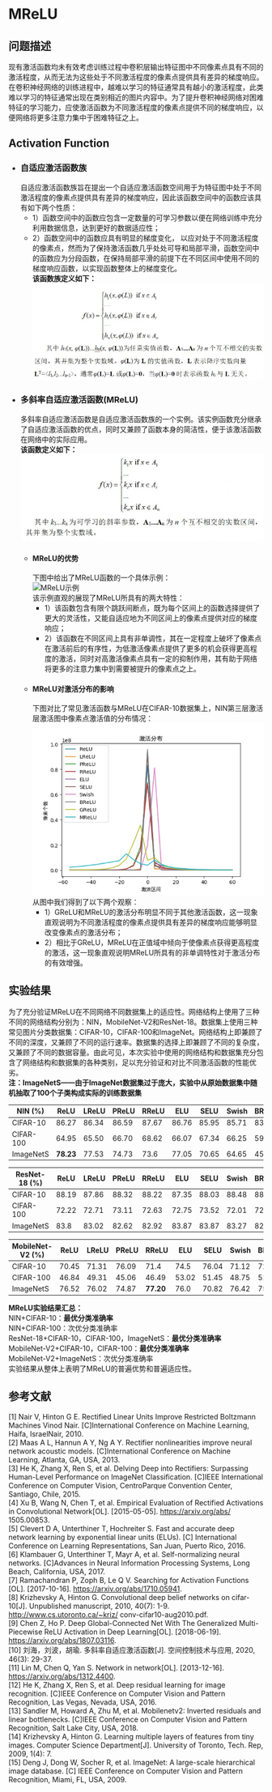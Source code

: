 # MReLU  
## 问题描述    
现有激活函数均未有效考虑训练过程中卷积层输出特征图中不同像素点具有不同的激活程度，从而无法为这些处于不同激活程度的像素点提供具有差异的梯度响应。在卷积神经网络的训练进程中，越难以学习的特征通常具有越小的激活程度，此类难以学习的特征通常出现在类别相近的图片内容中。为了提升卷积神经网络对困难特征的学习能力，应使激活函数为不同激活程度的像素点提供不同的梯度响应，以便网络将更多注意力集中于困难特征之上。  
## Activation Function  
  * ### 自适应激活函数族  
    自适应激活函数族旨在提出一个自适应激活函数空间用于为特征图中处于不同激活程度的像素点提供具有差异的梯度响应，因此该函数空间中的函数应该具有如下两个性质：  
    * 1）函数空间中的函数应包含一定数量的可学习参数以便在网络训练中充分利用数据信息，达到更好的数据适应性；  
    * 2）函数空间中的函数应具有明显的梯度变化， 以应对处于不同激活程度的像素点，然而为了保持激活函数几乎处处可导和局部平滑，函数空间中的函数应为分段函数，在保持局部平滑的前提下在不同区间中使用不同的梯度响应函数，以实现函数整体上的梯度变化。  
    **该函数族定义如下：**  
    ![自适应激活函数族](https://github.com/895999803/MReLU/blob/master/Activation_Function_Family.jpg)  
  * ### 多斜率自适应激活函数(MReLU)
    多斜率自适应激活函数是自适应激活函数族的一个实例。该实例函数充分继承了自适应激活函数的优点，同时又兼顾了函数本身的简洁性，便于该激活函数在网络中的实际应用。  
    **该函数定义如下：**  
    ![MReLU定义](https://github.com/895999803/MReLU/blob/master/MReLU.jpg)  
    * #### MReLU的优势
      下图中给出了MReLU函数的一个具体示例：  
      ![MReLU示例](https://github.com/895999803/MReLU/blob/master/MReLU_Example.jpg)  
      该示例直观的展现了MReLU所具有的两大特性：  
       * 1）该函数包含有限个跳跃间断点，既为每个区间上的函数选择提供了更大的灵活性，又能自适应地为不同区间上的像素点提供对应的梯度响应；  
       * 2）该函数在不同区间上具有非单调性，其在一定程度上破坏了像素点在激活前后的有序性，为低激活像素点提供了更多的机会获得更高程度的激活，同时对高激活像素点具有一定的抑制作用，其有助于网络将更多的注意力集中到需要被提升的像素点之上。  
    * #### MReLU对激活分布的影响
      下图对比了常见激活函数与MReLU在CIFAR-10数据集上，NIN第三层激活层激活图中像素点激活值的分布情况：   
      ![激活分布对比](https://github.com/895999803/MReLU/blob/master/Comparison.jpg)  
      从图中我们得到了以下两个观察：  
      * 1）GReLU和MReLU的激活分布明显不同于其他激活函数，这一现象直观说明为不同激活程度的像素点提供具有差异的梯度响应能够明显改变像素点的激活分布；  
      * 2）相比于GReLU，MReLU在正值域中倾向于使像素点获得更高程度的激活，这一现象直观说明MReLU所具有的非单调特性对于激活分布的有效增强。  
       
## 实验结果  
为了充分验证MReLU在不同网络不同数据集上的适应性。网络结构上使用了三种不同的网络结构分别为：NIN，MobileNet-V2和ResNet-18。数据集上使用三种常见图片分类数据集：CIFAR-10，CIFAR-100和ImageNet。网络结构上即兼顾了不同的深度，又兼顾了不同的运行速率。数据集的选择上即兼顾了不同的复杂度，又兼顾了不同的数据容量。由此可见，本次实验中使用的网络结构和数据集充分包含了网络结构和数据集的各种类别，足以充分验证和对比不同激活函数的性能优劣。  
**注：ImageNetS——由于ImageNet数据集过于庞大，实验中从原始数据集中随机抽取了100个子类构成实际的训练数据集**

NIN (%)|ReLU|LReLU|PReLU|RReLU|ELU|SELU|Swish|BReLU|GReLU|MReLU  
----|----|----|----|----|----|----|----|----|----|----
CIFAR-10|86.27|86.34|86.59|87.67|86.76|85.95|85.71|83.87|86.65|**87.96**
CIFAR-100|64.95|65.50|66.70|68.62|66.07|67.34|66.25|59.37|**70.41**|69.01
ImageNetS|**78.23**|77.53|74.73|73.6|77.05|70.65|64.65|45.15|70.08|76.05

ResNet-18 (%)|ReLU|LReLU|PReLU|RReLU|ELU|SELU|Swish|BReLU|GReLU|MReLU
----|----|----|----|----|----|----|----|----|----|----
CIFAR-10|88.19|87.86|88.32|88.22|87.35|88.03|88.48|88.12|88.42|**88.56**
CIFAR-100|72.22|72.71|73.11|72.63|72.75|73.52|72.01|72.31|72.58|**73.54**
ImageNetS|83.8|83.02|82.62|82.92|83.87|83.87|83.27|82.65|83.65|**83.95**  

MobileNet-V2 (%)|ReLU|LReLU|PReLU|RReLU|ELU|SELU|Swish|BReLU|GReLU|MReLU
----|----|----|----|----|----|----|----|----|----|----
CIFAR-10|70.45|71.31|76.09|71.4|74.5|76.04|71.12|72.93|76.41|**78.33**
CIFAR-100|46.84|49.31|45.06|46.49|53.02|51.45|48.75|51.44|36.83|**55.08**
ImageNetS|76.52|76.02|74.87|**77.20**|76.0|70.82|76.42|75.8|73.57|76.62  

**MReLU实验结果汇总：**  
 NIN+CIFAR-10：**最优分类准确率**   
 NIN+CIFAR-100：次优分类准确率  
 ResNet-18+CIFAR-10，CIFAR-100，ImageNetS：**最优分类准确率**    
 MobileNet-V2+CIFAR-10，CIFAR-100：**最优分类准确率**    
 MobileNet-V2+ImageNetS：次优分类准确率  
实验结果从整体上表明了MReLU的普遍优势和普遍适应性。

## 参考文献
[1] Nair V, Hinton G E. Rectified Linear Units Improve Restricted Boltzmann Machines Vinod Nair. [C]International Conference on Machine Learning, Haifa, IsraelNair, 2010.  
[2] Maas A L, Hannun A Y, Ng A Y. Rectifier nonlinearities improve neural network acoustic models. [C]International Conference on Machine Learning, Atlanta, GA, USA, 2013.  
[3] He K, Zhang X, Ren S, et al. Delving Deep into Rectifiers: Surpassing Human-Level Performance on ImageNet Classification. [C]IEEE International Conference on Computer Vision, CentroParque Convention Center, Santiago, Chile, 2015.  
[4] Xu B, Wang N, Chen T, et al. Empirical Evaluation of Rectified Activations in Convolutional Network[OL]. [2015-05-05]. https://arxiv.org/abs/ 1505.00853.  
[5] Clevert D A, Unterthiner T, Hochreiter S. Fast and accurate deep network learning by exponential linear units (ELUs). [C] International Conference on Learning Representations, San Juan, Puerto Rico, 2016.  
[6] Klambauer G, Unterthiner T, Mayr A, et al. Self-normalizing neural networks. [C]Advances in Neural Information Processing Systems, Long Beach, California, USA, 2017.  
[7] Ramachandran P, Zoph B, Le Q V. Searching for Activation Functions [OL]. [2017-10-16]. https://arxiv.org/abs/1710.05941.  
[8] Krizhevsky A, Hinton G. Convolutional deep belief networks on cifar-10[J]. Unpublished manuscript, 2010, 40(7): 1-9. http://www.cs.utoronto.ca/~kriz/ conv-cifar10-aug2010.pdf.  
[9] Chen Z, Ho P. Deep Global-Connected Net With The Generalized Multi-Piecewise ReLU Activation in Deep Learning[OL]. [2018-06-19]. https://arxiv.org/abs/1807.03116.  
[10] 刘海，刘波，胡瑜. 多斜率自适应激活函数[J]. 空间控制技术与应用, 2020, 46(3): 29-37.  
[11] Lin M, Chen Q, Yan S. Network in network[OL]. [2013-12-16]. https://arxiv.org/abs/1312.4400.  
[12] He K, Zhang X, Ren S, et al. Deep residual learning for image recognition. [C]IEEE Conference on Computer Vision and Pattern Recognition, Las Vegas, Nevada, USA, 2016.  
[13] Sandler M, Howard A, Zhu M, et al. Mobilenetv2: Inverted residuals and linear bottlenecks. [C]IEEE Conference on Computer Vision and Pattern Recognition, Salt Lake City, USA, 2018.  
[14] Krizhevsky A, Hinton G. Learning multiple layers of features from tiny images. Computer Science Department[J]. University of Toronto, Tech. Rep, 2009, 1(4): 7.  
[15] Deng J, Dong W, Socher R, et al. ImageNet: A large-scale hierarchical image database. [C] IEEE Conference on Computer Vision and Pattern Recognition, Miami, FL, USA, 2009.  




